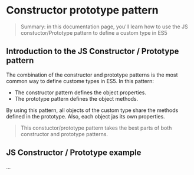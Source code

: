 # Constructor prototype pattern

> Summary: in this documentation page, you'll learn how to use the JS constuctor/Prototype pattern to define a custom type in ES5

## Introduction to the JS Constructor / Prototype pattern

The combination of the constructor and prototype patterns is the most common way to define custome types in ES5. In this pattern:

- The constructor pattern defines the object properties.
- The prototype pattern defines the object methods.

By using this pattern, all objects of the custom type share the methods defined in the prototype. Also, each object jas its own properties.

> This constuctor/prototype pattern takes the best parts of both constructor and prototype patterns.

## JS Constructor / Prototype example

...

